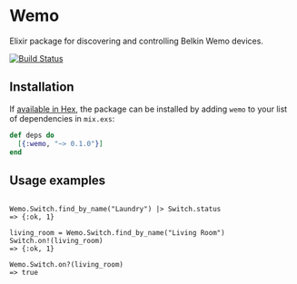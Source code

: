 # Wemo

Elixir package for discovering and controlling Belkin Wemo devices.

[![Build Status](https://travis-ci.org/nigelramsay/wemo.svg?branch=master)](https://travis-ci.org/nigelramsay/wemo)

## Installation

If [available in Hex](https://hex.pm/docs/publish), the package can be installed
by adding `wemo` to your list of dependencies in `mix.exs`:

```elixir
def deps do
  [{:wemo, "~> 0.1.0"}]
end
```

## Usage examples

```elixir-lang

Wemo.Switch.find_by_name("Laundry") |> Switch.status
=> {:ok, 1}

living_room = Wemo.Switch.find_by_name("Living Room")
Switch.on!(living_room)
=> {:ok, 1}

Wemo.Switch.on?(living_room)
=> true
```
